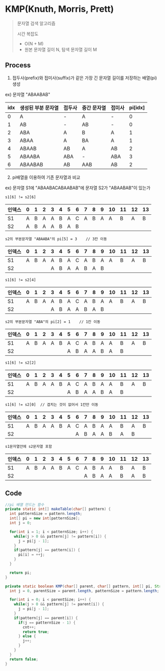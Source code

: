 # KMP(Knuth, Morris, Prett)

> 문자열 검색 알고리즘
>
> 시간 복잡도
>
> - O(N + M)
> - 원본 문자열 길이 N, 탐색 문자열 길이 M

## Process

1. 접두사(prefix)와 접미사(suffix)가 같은 가장 긴 문자열 길이를 저장하는 배열(pi) 생성

ex) 문자열 "ABAABAB"

| idx  | 생성된 부분 문자열 | 접두사 | 중간 문자열 | 접미사 | pi[idx] |
| ---- | ------------------ | ------ | ----------- | ------ | ------- |
| 0    | A                  | -      | A           | -      | 0       |
| 1    | AB                 | -      | AB          | -      | 0       |
| 2    | ABA                | A      | B           | A      | 1       |
| 3    | ABAA               | A      | BA          | A      | 1       |
| 4    | ABAAB              | AB     | A           | AB     | 2       |
| 5    | ABAABA             | ABA    | -           | ABA    | 3       |
| 6    | ABAABAB            | AB     | AAB         | AB     | 2       |



2. pi배열을 이용하여 기존 문자열과 비교

ex) 문자열 S1에 "ABAABACABAABAB"에 문자열 S2가 "ABAABAB"이 있는가

```
s1[6] != s2[6]
```

| 인덱스 | 0    | 1    | 2    | 3    | 4    | 5    | 6    | 7    | 8    | 9    | 10   | 11   | 12   | 13   |
| ------ | ---- | ---- | ---- | ---- | ---- | ---- | ---- | ---- | ---- | ---- | ---- | ---- | ---- | ---- |
| S1     | A    | B    | A    | A    | B    | A    | C    | A    | B    | A    | A    | B    | A    | B    |
| S2     | A    | B    | A    | A    | B    | A    | B    |      |      |      |      |      |      |      |



```
s2의 부분문자열 "ABAABA"의 pi[5] = 3    // 3칸 이동
```

| 인덱스 | 0    | 1    | 2    | 3    | 4    | 5    | 6    | 7    | 8    | 9    | 10   | 11   | 12   | 13   |
| ------ | ---- | ---- | ---- | ---- | ---- | ---- | ---- | ---- | ---- | ---- | ---- | ---- | ---- | ---- |
| S1     | A    | B    | A    | A    | B    | A    | C    | A    | B    | A    | A    | B    | A    | B    |
| S2     |      |      |      | A    | B    | A    | A    | B    | A    | B    |      |      |      |      |



```
s1[6] != s2[4]
```

| 인덱스 | 0    | 1    | 2    | 3    | 4    | 5    | 6    | 7    | 8    | 9    | 10   | 11   | 12   | 13   |
| ------ | ---- | ---- | ---- | ---- | ---- | ---- | ---- | ---- | ---- | ---- | ---- | ---- | ---- | ---- |
| S1     | A    | B    | A    | A    | B    | A    | C    | A    | B    | A    | A    | B    | A    | B    |
| S2     |      |      |      | A    | B    | A    | A    | B    | A    | B    |      |      |      |      |



```
s2의 부분문자열 "ABA"의 pi[2] = 1    // 1칸 이동
```

| 인덱스 | 0    | 1    | 2    | 3    | 4    | 5    | 6    | 7    | 8    | 9    | 10   | 11   | 12   | 13   |
| ------ | ---- | ---- | ---- | ---- | ---- | ---- | ---- | ---- | ---- | ---- | ---- | ---- | ---- | ---- |
| S1     | A    | B    | A    | A    | B    | A    | C    | A    | B    | A    | A    | B    | A    | B    |
| S2     |      |      |      |      |      | A    | B    | A    | A    | B    | A    | B    |      |      |



```
s1[6] != s2[2]
```

| 인덱스 | 0    | 1    | 2    | 3    | 4    | 5    | 6    | 7    | 8    | 9    | 10   | 11   | 12   | 13   |
| ------ | ---- | ---- | ---- | ---- | ---- | ---- | ---- | ---- | ---- | ---- | ---- | ---- | ---- | ---- |
| S1     | A    | B    | A    | A    | B    | A    | C    | A    | B    | A    | A    | B    | A    | B    |
| S2     |      |      |      |      |      | A    | B    | A    | A    | B    | A    | B    |      |      |



```
s1[6] != s2[0]  // 겹치는 것이 없어서 1칸만 이동
```

| 인덱스 | 0    | 1    | 2    | 3    | 4    | 5    | 6    | 7    | 8    | 9    | 10   | 11   | 12   | 13   |
| ------ | ---- | ---- | ---- | ---- | ---- | ---- | ---- | ---- | ---- | ---- | ---- | ---- | ---- | ---- |
| S1     | A    | B    | A    | A    | B    | A    | C    | A    | B    | A    | A    | B    | A    | B    |
| S2     |      |      |      |      |      |      | A    | B    | A    | A    | B    | A    | B    |      |



```
s1문자열안에 s2문자열 포함
```

| 인덱스 | 0    | 1    | 2    | 3    | 4    | 5    | 6    | 7    | 8    | 9    | 10   | 11   | 12   | 13   |
| ------ | ---- | ---- | ---- | ---- | ---- | ---- | ---- | ---- | ---- | ---- | ---- | ---- | ---- | ---- |
| S1     | A    | B    | A    | A    | B    | A    | C    | A    | B    | A    | A    | B    | A    | B    |
| S2     |      |      |      |      |      |      |      | A    | B    | A    | A    | B    | A    | B    |

## Code

```java
//pi 배열 만드는 함수
private static int[] makeTable(char[] pattern) {
  int patternSize = pattern.length;
  int[] pi = new int[patternSize];
  int j = 0;

  for(int i = 1; i < patternSize; i++) {
    while(j > 0 && pattern[j] != pattern[i]) {
      j = pi[j - 1];
    }
    if(pattern[j] == pattern[i]) {
      pi[i] = ++j;
    }
  }

  return pi;
}

private static boolean KMP(char[] parent, char[] pattern, int[] pi, StringBuilder sb) {
  int j = 0, parentSize = parent.length, patternSize = pattern.length;

  for(int i = 0; i < parentSize; i++) {
    while(j > 0 && pattern[j] != parent[i]) {
      j = pi[j - 1];
    }
    if(pattern[j] == parent[i]) {
      if(j == patternSize - 1) {
        cnt++;
        return true;
      } else {
        j++;
      }
    }
  }
  return false;
}
```

